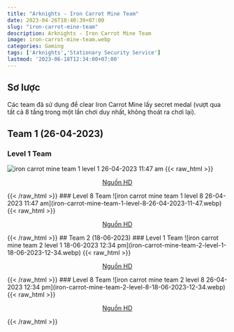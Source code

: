 ```yaml
---
title: "Arknights - Iron Carrot Mine Team"
date: 2023-04-26T10:40:39+07:00
slug: "iron-carrot-mine-team"
description: Arknights - Iron Carrot Mine Team
image: iron-carrot-mine-team.webp
categories: Gaming
tags: ['Arknights','Stationary Security Service']
lastmod: '2023-06-18T12:34:00+07:00'
---
```

## Sơ lược   
Các team đã sử dụng để clear Iron Carrot Mine lấy secret medal (vượt qua tất cả 8 tầng trong một lần chơi duy nhất, không thoát ra chơi lại).
## Team 1 (26-04-2023)
### Level 1 Team    
![iron carrot mine team 1 level 1 26-04-2023 11:47 am](iron-carrot-mine-team-1-level-1-26-04-2023-11-47.webp)
{{< raw_html >}} 
<p style="text-align: center;"><a class="link" href="https://imgur.com/50iQAlD" target="_blank" rel="noopener">Nguồn HD</a></p>
{{< /raw_html >}}
### Level 8 Team
![iron carrot mine team 1 level 8 26-04-2023 11:47 am](iron-carrot-mine-team-1-level-8-26-04-2023-11-47.webp)
{{< raw_html >}} 
<p style="text-align: center;"><a class="link" href="https://imgur.com/Fa0WfOB" target="_blank" rel="noopener">Nguồn HD</a></p>
{{< /raw_html >}}   
## Team 2 (18-06-2023)
### Level 1 Team    
![iron carrot mine team 2 level 1 18-06-2023 12:34 pm](iron-carrot-mine-team-2-level-1-18-06-2023-12-34.webp)
{{< raw_html >}} 
<p style="text-align: center;"><a class="link" href="https://i.imgur.com/0MRqfO1.png" target="_blank" rel="noopener">Nguồn HD</a></p>
{{< /raw_html >}}
### Level 8 Team
![iron carrot mine team 2 level 8 26-04-2023 12:34 pm](iron-carrot-mine-team-2-level-8-18-06-2023-12-34.webp)
{{< raw_html >}} 
<p style="text-align: center;"><a class="link" href="https://i.imgur.com/HKROjN7.png" target="_blank" rel="noopener">Nguồn HD</a></p>
{{< /raw_html >}} 
